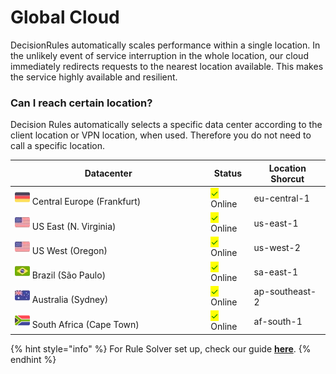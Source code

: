 # Global Cloud

DecisionRules automatically scales performance within a single location. In the unlikely event of service interruption in the whole location, our cloud immediately redirects requests to the nearest location available. This makes the service highly available and resilient.

### Can I reach certain location?

Decision Rules automatically selects a specific data center according to the client location or VPN location, when used. Therefore you do not need to call a specific location.

<table><thead><tr><th width="299.3333333333333">Datacenter</th><th>Status</th><th>Location Shorcut</th></tr></thead><tbody><tr><td><img src="../../.gitbook/assets/image (174) (1).png" alt=""> Central Europe (Frankfurt)</td><td><mark style="color:green;">✓</mark> Online</td><td>eu-central-1</td></tr><tr><td><img src="../../.gitbook/assets/image (190) (1) (1).png" alt=""> US East (N. Virginia)</td><td><mark style="color:green;">✓</mark> Online</td><td>us-east-1</td></tr><tr><td><img src="../../.gitbook/assets/image (190) (1) (1).png" alt=""> US West (Oregon)</td><td><mark style="color:green;">✓</mark> Online</td><td>us-west-2</td></tr><tr><td><img src="../../.gitbook/assets/image (175) (1).png" alt=""> Brazil (São Paulo)</td><td><mark style="color:green;">✓</mark> Online</td><td>sa-east-1</td></tr><tr><td><img src="../../.gitbook/assets/image (160) (1).png" alt=""> Australia (Sydney)</td><td><mark style="color:green;">✓</mark> Online</td><td>ap-southeast-2</td></tr><tr><td><img src="../../.gitbook/assets/south-africa (1).png" alt=""> South Africa (Cape Town)</td><td><mark style="color:green;">✓</mark> Online</td><td>af-south-1</td></tr></tbody></table>

{% hint style="info" %}
For Rule Solver set up, check our guide [**here**](../rule-solver-api.md).
{% endhint %}
